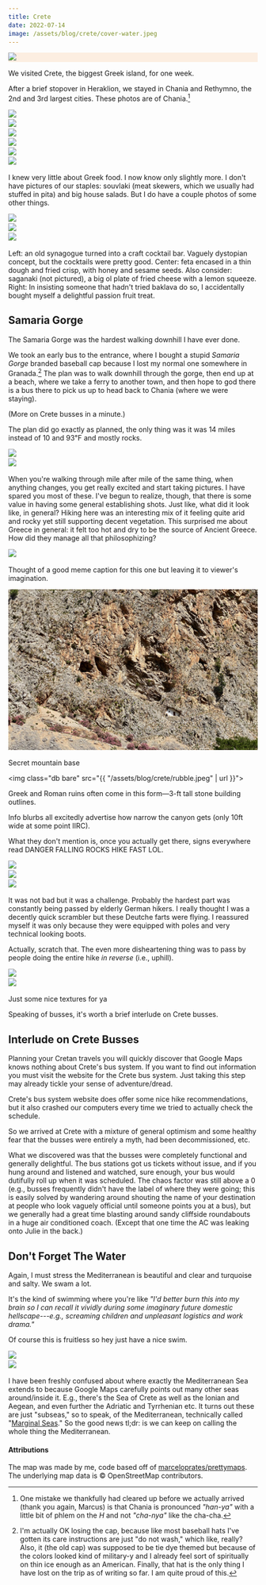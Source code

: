 ```yaml
---
title: Crete
date: 2022-07-14
image: /assets/blog/crete/cover-water.jpeg
---
```


<div style="background-color: #FCEEE1" class="full-width mt5 mb5">
<img class="content-width" src="{{ "/assets/blog/crete/crete-greece-2-perimeter.jpg" | url }}">
</div>

We visited Crete, the biggest Greek island, for one week.

After a brief stopover in Heraklion, we stayed in Chania and Rethymno, the 2nd and 3rd largest  cities. These photos are of Chania.[^chania]

[^chania]: One mistake we thankfully had cleared up before we actually arrived (thank you again, Marcus) is that Chania is pronounced _"han-ya"_ with a little bit of phlem on the _H_ and not _"cha-nya"_ like the cha-cha.

<div class="full-width flex justify-center mt5">
<div class="ml1-m ml3-l mr1">
<img class="db bare novmargin" src="{{ "/assets/blog/crete/city.jpeg" | url }}" style="max-height: 939px;">
</div>
<div class="mr1-m mr3-l">
<img class="db bare novmargin" src="{{ "/assets/blog/crete/flowers.jpeg" | url }}" style="max-height: 939px;">
</div>
</div>

<div class="full-width flex justify-center mv1">
<div class="ml1-m ml3-l mr1">
<img class="db bare novmargin" src="{{ "/assets/blog/crete/seawall-2.jpeg" | url }}" style="max-height: 878px;">
</div>
<div class="mr1-m mr3-l">
<img class="db bare novmargin" src="{{ "/assets/blog/crete/seawall.jpeg" | url }}" style="max-height: 878px;">
</div>
</div>

<div class="full-width flex justify-center mb5">
<div class="ml1-m ml3-l mr1">
<img class="db bare novmargin" src="{{ "/assets/blog/crete/lighthouse.jpeg" | url }}" style="max-height: 939px;">
</div>
<div class="mr1-m mr3-l">
<img class="db bare novmargin" src="{{ "/assets/blog/crete/chania-night.jpeg" | url }}" style="max-height: 939px;">
</div>
</div>


I knew very little about Greek food. I now know only slightly more. I don't have pictures of our staples: souvlaki (meat skewers, which we usually had stuffed in pita) and big house salads. But I do have a couple photos of some other things.

<div class="full-width flex justify-center mt5 mb4">
<div class="ml1-m ml3-l">
<img class="db bare novmargin" src="{{ "/assets/blog/crete/bar.jpeg" | url }}" style="max-height: 610px;">
</div>
<div class="mh1">
<img class="db bare novmargin" src="{{ "/assets/blog/crete/cheese.jpeg" | url }}" style="max-height: 610px;">
</div>
<div class="mr1-m mr3-l">
<img class="db bare novmargin" src="{{ "/assets/blog/crete/treat.jpeg" | url }}" style="max-height: 610px;">
</div>
</div>

<p class="figcaption">
Left: an old synagogue turned into a craft cocktail bar. Vaguely dystopian concept, but the cocktails were pretty good. Center: feta encased in a thin dough and fried crisp, with honey and sesame seeds. Also consider: saganaki (not pictured), a big ol plate of fried cheese with a lemon squeeze. Right: In insisting someone that hadn't tried baklava do so, I accidentally bought myself a delightful passion fruit treat.
</p>

## Samaria Gorge

The Samaria Gorge was the hardest walking downhill I have ever done.

We took an early bus to the entrance, where I bought a stupid _Samaria Gorge_ branded baseball cap because I lost my normal one somewhere in Granada.[^cap] The plan was to walk downhill through the gorge, then end up at a beach, where we take a ferry to another town, and then hope to god there is a bus there to pick us up to head back to Chania (where we were staying).

(More on Crete busses in a minute.)

The plan did go exactly as planned, the only thing was it was 14 miles instead of 10 and 93℉ and mostly rocks.

[^cap]: I'm actually OK losing the cap, because like most baseball hats I've gotten its care instructions are just "do not wash," which like, really? Also, it (the old cap) was supposed to be tie dye themed but because of the colors looked kind of military-y and I already feel sort of spiritually on thin ice enough as an American. Finally, that hat is the only thing I have lost on the trip as of writing so far. I am quite proud of this.

<div class="full-width flex justify-center mt5 mb4">
<div class="ml1-m ml3-l mr1">
<img class="db bare novmargin" src="{{ "/assets/blog/crete/valley.jpeg" | url }}" style="max-height: 939px;">
</div>
<div class="mr1-m mr3-l">
<img class="db bare novmargin" src="{{ "/assets/blog/crete/slant.jpeg" | url }}" style="max-height: 939px;">
</div>
</div>

<p class="figcaption">
When you're walking through mile after mile of the same thing, when anything changes, you get really excited and start taking pictures. I have spared you most of these.
I've begun to realize, though, that there is some value in having some general establishing shots. Just like, what did it look like, in general? Hiking here was an interesting mix of it feeling quite arid and rocky yet still supporting decent vegetation. This surprised me about Greece in general: it felt too hot and dry to be the source of Ancient Greece. How did they manage all that philosophizing?
</p>


<div class="full-width ph1-m ph3-l">
<img src="/assets/blog/crete/rock.jpeg" style="max-height: 704px;">
</div>

<p class="figcaption">
Thought of a good meme caption for this one but leaving it to viewer's imagination.
</p>

<div class="full-width ph1-m ph3-l">
<img src="/assets/blog/crete/secret-base.jpeg" style="max-height: 704px;">
</div>

<p class="figcaption">
Secret mountain base
</p>

<img class="db bare" src="{{ "/assets/blog/crete/rubble.jpeg" | url }}">

<p class="figcaption">
Greek and Roman ruins often come in this form&mdash;3-ft tall stone building outlines.
</p>



Info blurbs all excitedly advertise how narrow the canyon gets (only 10ft wide at some point IIRC).

What they don't mention is, once you actually get there, signs everywhere read DANGER FALLING ROCKS HIKE FAST LOL.

<div class="full-width flex justify-center mv5">
<div class="ml1-m ml3-l">
<img class="db bare novmargin" src="{{ "/assets/blog/crete/canyon-1.jpeg" | url }}" style="max-height: 939px;">
</div>
<div class="mh1">
<img class="db bare novmargin" src="{{ "/assets/blog/crete/canyon-3.jpeg" | url }}" style="max-height: 939px;">
</div>
<div class="mr1-m mr3-l">
<img class="db bare novmargin" src="{{ "/assets/blog/crete/canyon-2.jpeg" | url }}" style="max-height: 939px;">
</div>
</div>

It was not bad but it was a challenge. Probably the hardest part was constantly being passed by elderly German hikers. I really thought I was a decently quick scrambler but these Deutche farts were flying. I reassured myself it was only because they were equipped with poles and very technical looking boots.

Actually, scratch that. The even more disheartening thing was to pass by people doing the entire hike _in reverse_ (i.e., uphill).

<div class="full-width flex justify-center mt5 mb4">
<div class="ml1-m ml3-l mr1">
<img class="db bare novmargin" src="{{ "/assets/blog/crete/canyon-wall.jpeg" | url }}" style="max-height: 939px;">
</div>
<div class="mr1-m mr3-l">
<img class="db bare novmargin" src="{{ "/assets/blog/crete/texture-curve.jpeg" | url }}" style="max-height: 939px;">
</div>
</div>

<p class="figcaption">
Just some nice textures for ya
</p>



Speaking of busses, it's worth a brief interlude on Crete busses.

## Interlude on Crete Busses

Planning your Cretan travels you will quickly discover that Google Maps knows nothing about Crete's bus system. If you want to find out information you must visit the website for the Crete bus system. Just taking this step may already tickle your sense of adventure/dread.

Crete's bus system website does offer some nice hike recommendations, but it also crashed our computers every time we tried to actually check the schedule.

So we arrived at Crete with a mixture of general optimism and some healthy fear that the busses were entirely a myth, had been decommissioned, etc.

What we discovered was that the busses were completely functional and generally delightful. The bus stations got us tickets without issue, and if you hung around and listened and watched, sure enough, your bus would dutifully roll up when it was scheduled. The chaos factor was still above a 0 (e.g., busses frequently didn't have the label of where they were going; this is easily solved by wandering around shouting the name of your destination at people who look vaguely official until someone points you at a bus), but we generally had a great time blasting around sandy cliffside roundabouts in a huge air conditioned coach. (Except that one time the AC was leaking onto Julie in the back.)

## Don't Forget The Water

Again, I must stress the Mediterranean is beautiful and clear and turquoise and salty. We swam a lot.

It's the kind of swimming where you're like _"I'd better burn this into my brain so I can recall it vividly during some imaginary future domestic hellscape---e.g., screaming children and unpleasant logistics and work drama."_

Of course this is fruitless so hey just have a nice swim.

<div class="full-width flex justify-center mt5 mb4">
<div class="ml1-m ml3-l mr1">
<img class="db bare novmargin" src="{{ "/assets/blog/crete/water.jpeg" | url }}" style="max-height: 939px;">
</div>
<div class="mr1-m mr3-l">
<img class="db bare novmargin" src="{{ "/assets/blog/crete/water-bay.jpeg" | url }}" style="max-height: 939px;">
</div>
</div>

<p class="figcaption">
I have been freshly confused about where exactly the Mediterranean Sea extends to because Google Maps carefully points out many other seas around/inside it. E.g., there's the Sea of Crete as well as the Ionian and Aegean, and even further the Adriatic and Tyrrhenian etc. It turns out these are just "subseas," so to speak, of the Mediterranean, technically called "<a href="https://en.wikipedia.org/wiki/Mediterranean_Sea#Marginal_seas">Marginal Seas</a>." So the good news tl;dr: is we can keep on calling the whole thing the Mediterranean.
</p>


#### Attributions

The map was made by me, code based off of <a href="https://github.com/marceloprates/prettymaps/">marceloprates/prettymaps</a>. The underlying map data is &copy; OpenStreetMap contributors.
